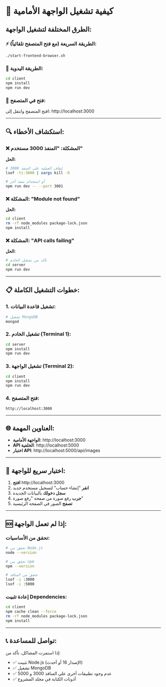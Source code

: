 # 🚀 كيفية تشغيل الواجهة الأمامية

## الطرق المختلفة لتشغيل الواجهة:

### ⚡ الطريقة السريعة (مع فتح المتصفح تلقائياً):
```bash
./start-frontend-browser.sh
```

### 🔧 الطريقة اليدوية:
```bash
cd client
npm install
npm run dev
```

### 📱 فتح في المتصفح:
افتح المتصفح وانتقل إلى: http://localhost:3000

---

## 🔍 استكشاف الأخطاء:

### ❌ المشكلة: "المنفذ 3000 مستخدم"
**الحل:**
```bash
# إيقاف العملية على المنفذ 3000
lsof -ti:3000 | xargs kill -9

# أو استخدام منفذ آخر
npm run dev -- --port 3001
```

### ❌ المشكلة: "Module not found"
**الحل:**
```bash
cd client
rm -rf node_modules package-lock.json
npm install
```

### ❌ المشكلة: "API calls failing"
**الحل:**
```bash
# تأكد من تشغيل الخادم
cd server
npm run dev
```

---

## 📋 خطوات التشغيل الكاملة:

### 1. تشغيل قاعدة البيانات:
```bash
# تشغيل MongoDB
mongod
```

### 2. تشغيل الخادم (Terminal 1):
```bash
cd server
npm install
npm run dev
```

### 3. تشغيل الواجهة (Terminal 2):
```bash
cd client
npm install
npm run dev
```

### 4. فتح المتصفح:
```
http://localhost:3000
```

---

## 🌐 العناوين المهمة:

- **الواجهة الأمامية**: http://localhost:3000
- **API الخلفية**: http://localhost:5000
- **اختبار API**: http://localhost:5000/api/images

---

## 🎯 اختبار سريع للواجهة:

1. **افتح** http://localhost:3000
2. **انقر** "إنشاء حساب" لتسجيل مستخدم جديد
3. **سجل دخولك** بالبيانات الجديدة
4. **جرب** رفع صورة من صفحة "رفع صورة"
5. **تصفح** الصور في الصفحة الرئيسية

---

## 🆘 إذا لم تعمل الواجهة:

### تحقق من الأساسيات:
```bash
# تحقق من Node.js
node --version

# تحقق من npm
npm --version

# تحقق من المنافذ
lsof -i :3000
lsof -i :5000
```

### إعادة تثبيت Dependencies:
```bash
cd client
npm cache clean --force
rm -rf node_modules package-lock.json
npm install
```

---

## 📞 تواصل للمساعدة:

إذا استمرت المشاكل، تأكد من:
- ✅ تثبيت Node.js (الإصدار 16 أو أحدث)
- ✅ تشغيل MongoDB
- ✅ عدم وجود تطبيقات أخرى على المنافذ 3000 و 5000
- ✅ أذونات الكتابة في مجلد المشروع
